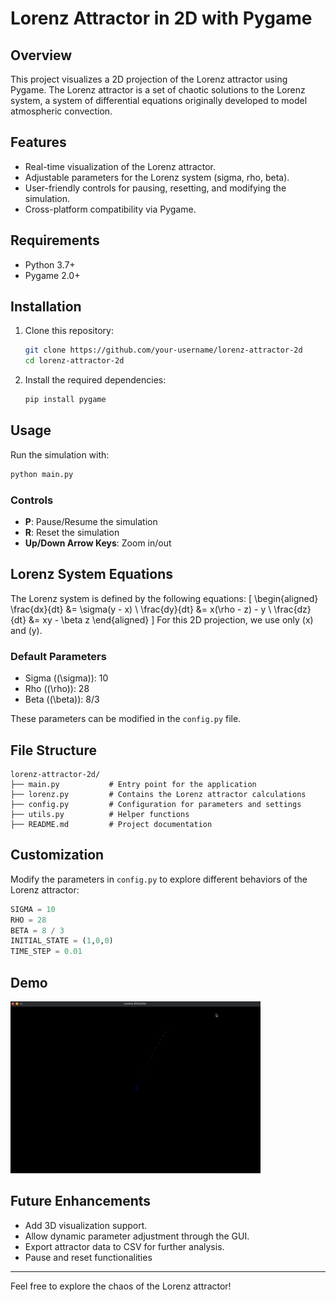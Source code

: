# Lorenz Attractor in 2D with Pygame

## Overview
This project visualizes a 2D projection of the Lorenz attractor using Pygame. The Lorenz attractor is a set of chaotic solutions to the Lorenz system, a system of differential equations originally developed to model atmospheric convection.

## Features
- Real-time visualization of the Lorenz attractor.
- Adjustable parameters for the Lorenz system (sigma, rho, beta).
- User-friendly controls for pausing, resetting, and modifying the simulation.
- Cross-platform compatibility via Pygame.

## Requirements
- Python 3.7+
- Pygame 2.0+

## Installation
1. Clone this repository:
   ```bash
   git clone https://github.com/your-username/lorenz-attractor-2d
   cd lorenz-attractor-2d
   ```
2. Install the required dependencies:
   ```bash
   pip install pygame
   ```

## Usage
Run the simulation with:
```bash
python main.py
```

### Controls
- **P**: Pause/Resume the simulation
- **R**: Reset the simulation
- **Up/Down Arrow Keys**: Zoom in/out

## Lorenz System Equations
The Lorenz system is defined by the following equations:
\[
\begin{aligned}
    \frac{dx}{dt} &= \sigma(y - x) \\
    \frac{dy}{dt} &= x(\rho - z) - y \\
    \frac{dz}{dt} &= xy - \beta z
\end{aligned}
\]
For this 2D projection, we use only \(x\) and \(y\).

### Default Parameters
- Sigma (\(\sigma\)): 10
- Rho (\(\rho\)): 28
- Beta (\(\beta\)): 8/3

These parameters can be modified in the `config.py` file.

## File Structure
```
lorenz-attractor-2d/
├── main.py           # Entry point for the application
├── lorenz.py         # Contains the Lorenz attractor calculations
├── config.py         # Configuration for parameters and settings
├── utils.py          # Helper functions
├── README.md         # Project documentation
```

## Customization
Modify the parameters in `config.py` to explore different behaviors of the Lorenz attractor:
```python
SIGMA = 10
RHO = 28
BETA = 8 / 3
INITIAL_STATE = (1,0,0)
TIME_STEP = 0.01
```

## Demo
![Lorenz Attractor in Action](demo.gif)

## Future Enhancements
- Add 3D visualization support.
- Allow dynamic parameter adjustment through the GUI.
- Export attractor data to CSV for further analysis.
- Pause and reset functionalities

---
Feel free to explore the chaos of the Lorenz attractor!

